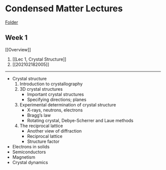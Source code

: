 # Condensed Matter Lectures

[Folder](https://uniofbath.cloud.panopto.eu/Panopto/Pages/Sessions/List.aspx#folderID=%22e93af9ea-b425-4732-8c11-0a5c46f9a6a6%22)

## Week 1
[[Overview]]

1. [[Lec 1, Crystal Structure]]
2. [[202102182005]]

---

- Crystal structure
	1. Introduction to crystallography
	2. 3D crystal structures
		- Important crystal structures
		- Specifying directions; planes
	3. Experimental determination of crystal structure
		- X-rays, neutrons, electrons
		- Bragg’s law
		- Rotating crystal, Debye-Scherrer and Laue methods
	4. The reciprocal lattice
		- Another view of diffraction
		- Reciprocal lattice
		- Structure factor
- Electrons in solids 
- Semiconductors 
- Magnetism
- Crystal dynamics
